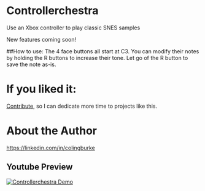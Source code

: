 # Controllerchestra
Use an Xbox controller to play classic SNES samples

New features coming soon!

##How to use: 
The 4 face buttons all start at C3. You can modify their notes by holding the R buttons to increase their tone. Let go of the R button to save the note as-is.

# If you liked it:

[Contribute](https://colinburke.com/contribute), so I can dedicate more time to projects like this.

# About the Author

https://linkedin.com/in/colingburke

## Youtube Preview
[![Controllerchestra Demo](http://img.youtube.com/vi/093zJsSzQ4I/0.jpg)](http://www.youtube.com/watch?v=093zJsSzQ4I "Controllerchestra Demo")



